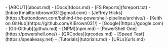 <html lang="en">
<head>
    <meta charset="UTF-8">
    <meta name="viewport" content="width=device-width, initial-scale=1.0">
    <link href="favicon.png" rel="icon" type="image/x-icon">
    <title>GitHub Pages</title>
</head>
<body>
    
</body>
</html>
- [ABOUT](about.md)
- [Docs](docs.md)
- [FS Reports](fsreport.txt)
- [Inbox](mailto:kibrown031@gmail.com)
- [Jeffrey Hicks](https://buttondown.com/behind-the-powershell-pipeline/archive/)
- [Keith on GitHub](https://github.com/KIBrown031/)
- [Google](https://google.com)
- [Git-Github](github.md)
- [NPM](npm.md)
- [PowerShell One](https://powershell.one/)
- [QRCodes](qrcodes.md)
- [Speed Test](https://speakeasy.net)
- [Tutorials](tutorials.md)
- [URLs](urls.md)


